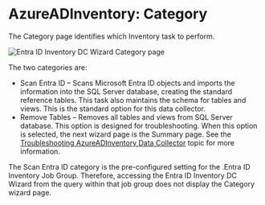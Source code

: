 # AzureADInventory: Category

The Category page identifies which Inventory task to perform.

![Entra ID Inventory DC Wizard Category page](/img/versioned_docs/accessanalyzer_11.6/accessanalyzer/admin/datacollector/adinventory/category.webp)

The two categories are:

- Scan Entra ID – Scans Microsoft Entra ID objects and imports the information into the SQL Server
  database, creating the standard reference tables. This task also maintains the schema for tables
  and views. This is the standard option for this data collector.
- Remove Tables – Removes all tables and views from SQL Server database. This option is designed for
  troubleshooting. When this option is selected, the next wizard page is the Summary page. See the
  [Troubleshooting AzureADInventory Data Collector](/docs/accessanalyzer/11.6/accessanalyzer/admin/datacollector/azureadinventory/troubleshooting.md)
  topic for more information.

The Scan Entra ID category is the pre-configured setting for the .Entra ID Inventory Job Group.
Therefore, accessing the Entra ID Inventory DC Wizard from the query within that job group does not
display the Category wizard page.
